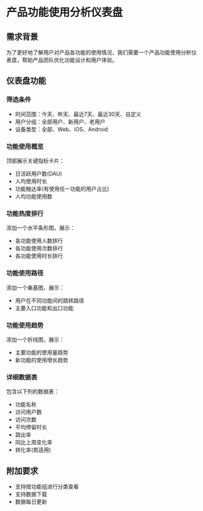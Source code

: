 # 产品功能使用分析仪表盘

## 需求背景
为了更好地了解用户对产品各功能的使用情况，我们需要一个产品功能使用分析仪表盘，帮助产品团队优化功能设计和用户体验。

## 仪表盘功能

### 筛选条件
- 时间范围：今天、昨天、最近7天、最近30天、自定义
- 用户分组：全部用户、新用户、老用户
- 设备类型：全部、Web、iOS、Android

### 功能使用概览
顶部展示关键指标卡片：
- 日活跃用户数(DAU)
- 人均使用时长
- 功能触达率(有使用任一功能的用户占比)
- 人均功能使用数

### 功能热度排行
添加一个水平条形图，展示：
- 各功能使用人数排行
- 各功能使用次数排行
- 各功能使用时长排行

### 功能使用路径
添加一个桑基图，展示：
- 用户在不同功能间的跳转路径
- 主要入口功能和出口功能

### 功能使用趋势
添加一个折线图，展示：
- 主要功能的使用量趋势
- 新功能的使用增长趋势

### 详细数据表
包含以下列的数据表：
- 功能名称
- 访问用户数
- 访问次数
- 平均停留时长
- 跳出率
- 同比上周变化率
- 转化率(若适用)

## 附加要求
- 支持按功能组进行分类查看
- 支持数据下载
- 数据每日更新 